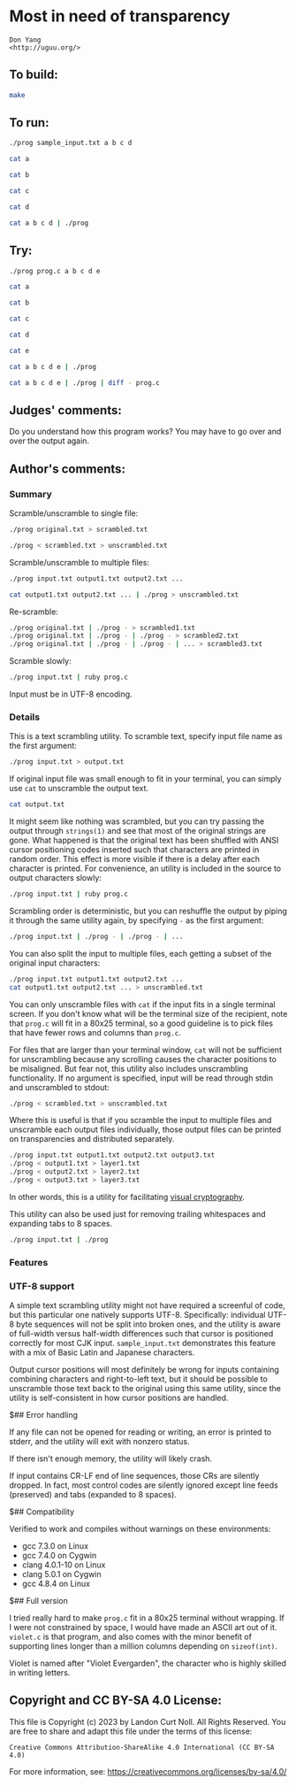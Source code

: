 # Most in need of transparency

    Don Yang  
    <http://uguu.org/>  

## To build:

```sh
make
```

## To run:

```sh
./prog sample_input.txt a b c d

cat a

cat b

cat c

cat d

cat a b c d | ./prog
```

## Try:

```sh
./prog prog.c a b c d e

cat a

cat b

cat c

cat d

cat e

cat a b c d e | ./prog

cat a b c d e | ./prog | diff - prog.c
```

## Judges' comments:

Do you understand how this program works?
You may have to go over and over the output again.

## Author's comments:

### Summary

Scramble/unscramble to single file:

```sh
./prog original.txt > scrambled.txt

./prog < scrambled.txt > unscrambled.txt
```

Scramble/unscramble to multiple files:

```sh
./prog input.txt output1.txt output2.txt ...

cat output1.txt output2.txt ... | ./prog > unscrambled.txt
```

Re-scramble:

```sh
./prog original.txt | ./prog - > scrambled1.txt
./prog original.txt | ./prog - | ./prog - > scrambled2.txt
./prog original.txt | ./prog - | ./prog - | ... > scrambled3.txt
```

Scramble slowly:

```sh
./prog input.txt | ruby prog.c
```

Input must be in UTF-8 encoding.

### Details

This is a text scrambling utility.  To scramble text, specify input
file name as the first argument:

```sh
./prog input.txt > output.txt
```

If original input file was small enough to fit in your terminal, you
can simply use `cat` to unscramble the output text.

```sh
cat output.txt
```

It might seem like nothing was scrambled, but you can try passing the
output through `strings(1)` and see that most of the original strings
are gone.  What happened is that the original text has been shuffled
with ANSI cursor positioning codes inserted such that characters are
printed in random order.  This effect is more visible if there is a
delay after each character is printed.  For convenience, an utility is
included in the source to output characters slowly:

```sh
./prog input.txt | ruby prog.c
```

Scrambling order is deterministic, but you can reshuffle the output by
piping it through the same utility again, by specifying `-` as the
first argument:

```sh
./prog input.txt | ./prog - | ./prog - | ...
```

You can also split the input to multiple files, each getting a subset
of the original input characters:

```sh
./prog input.txt output1.txt output2.txt ...
cat output1.txt output2.txt ... > unscrambled.txt
```

You can only unscramble files with `cat` if the input fits in a single
terminal screen.  If you don't know what will be the terminal size of
the recipient, note that `prog.c` will fit in a 80x25 terminal, so a
good guideline is to pick files that have fewer rows and columns than
`prog.c`.

For files that are larger than your terminal window, `cat` will not be
sufficient for unscrambling because any scrolling causes the character
positions to be misaligned.  But fear not, this utility also includes
unscrambling functionality.  If no argument is specified, input will
be read through stdin and unscrambled to stdout:

```sh
./prog < scrambled.txt > unscrambled.txt
```

Where this is useful is that if you scramble the input to multiple
files and unscramble each output files individually, those output
files can be printed on transparencies and distributed separately.

```sh
./prog input.txt output1.txt output2.txt output3.txt
./prog < output1.txt > layer1.txt
./prog < output2.txt > layer2.txt
./prog < output3.txt > layer3.txt
```

In other words, this is a utility for facilitating
[visual cryptography](https://en.wikipedia.org/wiki/Visual_cryptography).

This utility can also be used just for removing trailing whitespaces
and expanding tabs to 8 spaces.

```sh
./prog input.txt | ./prog
```

### Features

### UTF-8 support

A simple text scrambling utility might not have required a screenful
of code, but this particular one natively supports UTF-8.
Specifically: individual UTF-8 byte sequences will not be split into
broken ones, and the utility is aware of full-width versus half-width
differences such that cursor is positioned correctly for most CJK
input.  `sample_input.txt` demonstrates this feature with a mix of
Basic Latin and Japanese characters.

Output cursor positions will most definitely be wrong for inputs
containing combining characters and right-to-left text, but it should
be possible to unscramble those text back to the original using this
same utility, since the utility is self-consistent in how cursor
positions are handled.

$## Error handling

If any file can not be opened for reading or writing, an error is
printed to stderr, and the utility will exit with nonzero status.

If there isn't enough memory, the utility will likely crash.

If input contains CR-LF end of line sequences, those CRs are silently
dropped.  In fact, most control codes are silently ignored except line
feeds (preserved) and tabs (expanded to 8 spaces).

$## Compatibility

Verified to work and compiles without warnings on these environments:

   * gcc 7.3.0 on Linux
   * gcc 7.4.0 on Cygwin
   * clang 4.0.1-10 on Linux
   * clang 5.0.1 on Cygwin
   * gcc 4.8.4 on Linux

$## Full version

I tried really hard to make `prog.c` fit in a 80x25 terminal without
wrapping.  If I were not constrained by space, I would have made an
ASCII art out of it.  `violet.c` is that program, and also comes with
the minor benefit of supporting lines longer than a million columns
depending on `sizeof(int)`.

Violet is named after "Violet Evergarden", the character who is highly
skilled in writing letters.

## Copyright and CC BY-SA 4.0 License:

This file is Copyright (c) 2023 by Landon Curt Noll.  All Rights Reserved.
You are free to share and adapt this file under the terms of this license:

    Creative Commons Attribution-ShareAlike 4.0 International (CC BY-SA 4.0)

For more information, see: https://creativecommons.org/licenses/by-sa/4.0/
